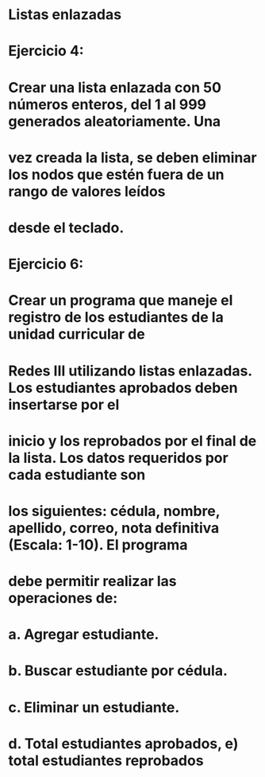 # Listas enlazadas
 
# Ejercicio 4:
# Crear una lista enlazada con 50 números enteros, del 1 al 999 generados aleatoriamente. Una
# vez creada la lista, se deben eliminar los nodos que estén fuera de un rango de valores leídos
# desde el teclado.

# Ejercicio 6:
# Crear un programa que maneje el registro de los estudiantes de la unidad curricular de
# Redes III utilizando listas enlazadas. Los estudiantes aprobados deben insertarse por el
# inicio y los reprobados por el final de la lista. Los datos requeridos por cada estudiante son
# los siguientes: cédula, nombre, apellido, correo, nota definitiva (Escala: 1-10). El programa
# debe permitir realizar las operaciones de:
#     a. Agregar estudiante.
#     b. Buscar estudiante por cédula.
#     c. Eliminar un estudiante.
#     d. Total estudiantes aprobados, e) total estudiantes reprobados